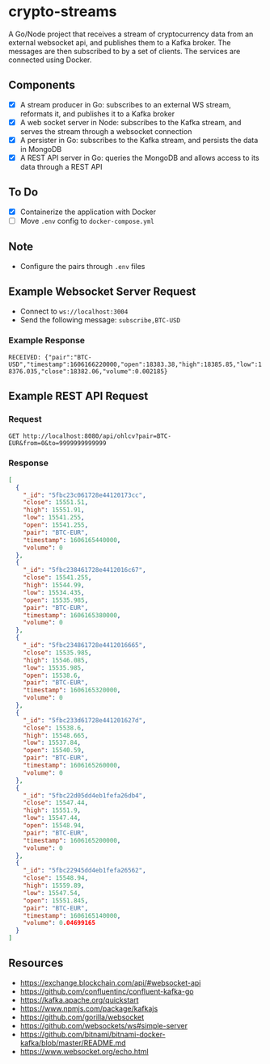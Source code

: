 # crypto-streams

A Go/Node project that receives a stream of cryptocurrency data from an external websocket api, and publishes them to a Kafka broker. The messages are then subscribed to by a set of clients. The services are connected using Docker.

## Components

- [x] A stream producer in Go: subscribes to an external WS stream, reformats it, and publishes it to a Kafka broker
- [x] A web socket server in Node: subscribes to the Kafka stream, and serves the stream through a websocket connection
- [x] A persister in Go: subscribes to the Kafka stream, and persists the data in MongoDB
- [x] A REST API server in Go: queries the MongoDB and allows access to its data through a REST API

## To Do

- [x] Containerize the application with Docker
- [ ] Move `.env` config to `docker-compose.yml`

## Note

- Configure the pairs through `.env` files

## Example Websocket Server Request

- Connect to `ws://localhost:3004`
- Send the following message: `subscribe,BTC-USD`

### Example Response

`RECEIVED: {"pair":"BTC-USD","timestamp":1606166220000,"open":18383.38,"high":18385.85,"low":18376.035,"close":18382.06,"volume":0.002185}`

## Example REST API Request

### Request

`GET http://localhost:8080/api/ohlcv?pair=BTC-EUR&from=0&to=9999999999999`

### Response

```json
[
  {
    "_id": "5fbc23c061728e44120173cc",
    "close": 15551.51,
    "high": 15551.91,
    "low": 15541.255,
    "open": 15541.255,
    "pair": "BTC-EUR",
    "timestamp": 1606165440000,
    "volume": 0
  },
  {
    "_id": "5fbc238461728e4412016c67",
    "close": 15541.255,
    "high": 15544.99,
    "low": 15534.435,
    "open": 15535.985,
    "pair": "BTC-EUR",
    "timestamp": 1606165380000,
    "volume": 0
  },
  {
    "_id": "5fbc234861728e4412016665",
    "close": 15535.985,
    "high": 15546.085,
    "low": 15535.985,
    "open": 15538.6,
    "pair": "BTC-EUR",
    "timestamp": 1606165320000,
    "volume": 0
  },
  {
    "_id": "5fbc233d61728e441201627d",
    "close": 15538.6,
    "high": 15548.665,
    "low": 15537.84,
    "open": 15540.59,
    "pair": "BTC-EUR",
    "timestamp": 1606165260000,
    "volume": 0
  },
  {
    "_id": "5fbc22d05dd4eb1fefa26db4",
    "close": 15547.44,
    "high": 15551.9,
    "low": 15547.44,
    "open": 15548.94,
    "pair": "BTC-EUR",
    "timestamp": 1606165200000,
    "volume": 0
  },
  {
    "_id": "5fbc22945dd4eb1fefa26562",
    "close": 15548.94,
    "high": 15559.89,
    "low": 15547.54,
    "open": 15551.845,
    "pair": "BTC-EUR",
    "timestamp": 1606165140000,
    "volume": 0.04699165
  }
]
```

## Resources

- https://exchange.blockchain.com/api/#websocket-api
- https://github.com/confluentinc/confluent-kafka-go
- https://kafka.apache.org/quickstart
- https://www.npmjs.com/package/kafkajs
- https://github.com/gorilla/websocket
- https://github.com/websockets/ws#simple-server
- https://github.com/bitnami/bitnami-docker-kafka/blob/master/README.md
- https://www.websocket.org/echo.html
